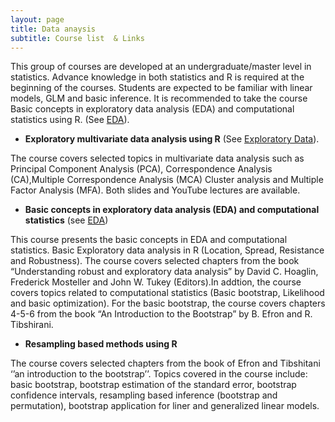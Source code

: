 ```yaml
---
layout: page
title: Data anaysis
subtitle: Course list  & Links
---
```


This group of courses are developed at an undergraduate/master level in statistics. Advance knowledge in both statistics and R is required at the beginning of the courses.  Students are expected to be familiar with linear models, GLM and basic inference.  It is recommended to take the course Basic concepts in exploratory data analysis (EDA) and computational statistics using R. (See [EDA](https://github.com/eR-Biostat/Courses/tree/master/Basic%20courses/Basic%20concepts%20of%20exploratory%20data%20analysis%20-EDA-%20and%20computational%20statistics)). 

*   **Exploratory multivariate data analysis using R** (See [Exploratory Data](
https://github.com/eR-Biostat/Courses/tree/master/Data%20Analysis/Exploratory%20multivariate%20data%20analysis%20using%20R)).

The course covers selected topics in multivariate data analysis such as Principal Component Analysis (PCA), Correspondence Analysis (CA),Multiple Correspondence Analysis (MCA) Cluster analysis and Multiple Factor Analysis (MFA). Both slides and YouTube lectures are available.


*   **Basic concepts in exploratory data analysis (EDA) and computational statistics** (see [EDA](https://github.com/eR-Biostat/Courses/tree/master/Basic%20courses/Basic%20concepts%20of%20exploratory%20data%20analysis%20-EDA-%20and%20computational%20statistics))

This course presents the basic concepts in EDA and computational statistics. Basic Exploratory data analysis in R (Location, Spread, Resistance and Robustness). The course covers selected chapters from the book “Understanding robust and exploratory data analysis” by David C. Hoaglin, Frederick Mosteller and John W. Tukey (Editors).In addtion, the course covers topics related to computational statistics (Basic bootstrap, Likelihood and basic optimization). For the basic bootstrap, the course covers chapters 4-5-6 from the book “An Introduction to the Bootstrap” by B. Efron and R. Tibshirani.

*   **Resampling based methods using R**

The course covers selected chapters from the book of Efron and Tibshitani ‘’an introduction to the bootstrap’’. Topics covered in the course include: basic bootstrap, bootstrap estimation of the standard error, bootstrap confidence intervals, resampling based inference (bootstrap and permutation), bootstrap application for liner and generalized linear models.   